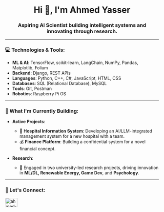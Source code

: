 <h1 align="center">Hi 👋, I'm Ahmed Yasser</h1>
<h3 align="center">Aspiring AI Scientist building intelligent systems and innovating through research.</h3>

---

### 💻 Technologies & Tools:

* **ML & AI**: TensorFlow, scikit-learn, LangChain, NumPy, Pandas, Matplotlib, Folium
* **Backend**: Django, REST APIs
* **Languages**: Python, C++, C#, JavaScript, HTML, CSS
* **Databases**: SQL (Relational Database), MySQL
* **Tools**: Git, Postman 
* **Robotics**: Raspberry Pi OS

---

### 🚀 What I'm Currently Building:

* **Active Projects**:
    * 🏥 **Hospital Information System**: Developing an AI/LLM-integrated management system for a new hospital with a team.
    * 💰 **Finance Platform**: Building a confidential system for a novel financial concept.

* **Research**:
    * 🔬 Engaged in two university-led research projects, driving innovation in **ML/DL, Renewable Energy, Game Dev**, and **Psychology**.

---

### 🔗 Let's Connect:
<p align="left">
<a href="https://linkedin.com/in/ahmed-ysr-eissa" target="_blank"><img align="center" src="https://raw.githubusercontent.com/rahuldkjain/github-profile-readme-generator/master/src/images/icons/Social/linked-in-alt.svg" alt="ahmed-ysr-eissa" height="30" width="40" /></a>
</p>
